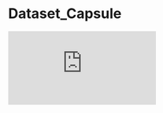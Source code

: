 # Dataset_Capsule

![alt text](https://github.com/ArnaudDeleruyelle/Dataset_Capsule/blob/main/image/data_imshow1.pdf)
